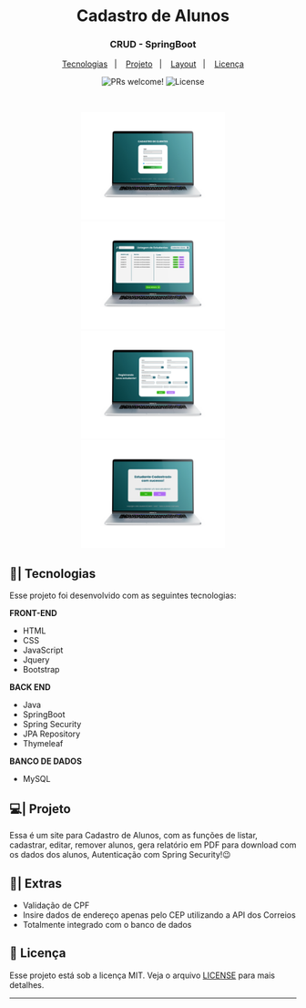<h1 align="center"> Cadastro de Alunos </h1>
<h3 align="center"> CRUD - SpringBoot </h3>

<p align="center">
  <a href="#-tecnologias">Tecnologias</a>&nbsp;&nbsp;&nbsp;|&nbsp;&nbsp;&nbsp;
  <a href="#-projeto">Projeto</a>&nbsp;&nbsp;&nbsp;|&nbsp;&nbsp;&nbsp;
  <a href="#-layout">Layout</a>&nbsp;&nbsp;&nbsp;|&nbsp;&nbsp;&nbsp;
  <a href="#memo-licença">Licença</a>
</p>

<p align="center">
 <img src="https://img.shields.io/static/v1?label=PRs&message=welcome&color=49AA26&labelColor=000000" alt="PRs welcome!" />

  <img alt="License" src="https://img.shields.io/static/v1?label=license&message=MIT&color=49AA26&labelColor=000000">
</p>

<br>

<p align="center">
  <img alt="creataccount" src="/UI Design/pag01.png" width="50%"> <img alt="creataccount" src="/UI Design/pag02.png" width="50%">
  <img alt="creataccount" src="/UI Design/pag03.png" width="50%"> <img alt="creataccount" src="/UI Design/pag04.png" width="50%">
</p>

## 🚀| Tecnologias

Esse projeto foi desenvolvido com as seguintes tecnologias:

**FRONT-END**     
- HTML
- CSS
- JavaScript
- Jquery
- Bootstrap

**BACK END**
- Java
- SpringBoot
- Spring Security
- JPA Repository
- Thymeleaf

**BANCO DE DADOS**
- MySQL

## 💻| Projeto

Essa é um site para Cadastro de Alunos, com as funções de listar, cadastrar, editar, remover alunos, gera relatório em PDF para download com os dados dos alunos,
Autenticação com Spring Security!😉

## 📌| Extras
- Validação de CPF
- Insire dados de endereço apenas pelo CEP utilizando a API dos Correios
- Totalmente integrado com o banco de dados

## :memo: Licença

Esse projeto está sob a licença MIT. Veja o arquivo [LICENSE](LICENSE.md) para mais detalhes.

---
